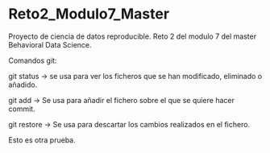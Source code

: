 # Reto2_Modulo7_Master
Proyecto de ciencia de datos reproducible. Reto 2 del modulo 7 del master Behavioral Data Science.

Comandos git:

git status -> se usa para ver los ficheros que se han modificado, eliminado o añadido.

git add <nombre del fichero> -> Se usa para añadir el fichero sobre el que se quiere hacer commit.

git restore <nombre del fichero> -> Se usa para descartar los cambios realizados en el fichero.

Esto es otra prueba.


